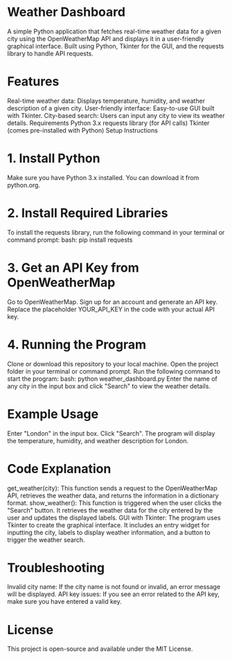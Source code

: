 # Weather Dashboard
A simple Python application that fetches real-time weather data for a given city using the OpenWeatherMap API and displays it in a user-friendly graphical interface. Built using Python, Tkinter for the GUI, and the requests library to handle API requests.

# Features
Real-time weather data: Displays temperature, humidity, and weather description of a given city.
User-friendly interface: Easy-to-use GUI built with Tkinter.
City-based search: Users can input any city to view its weather details.
Requirements
Python 3.x
requests library (for API calls)
Tkinter (comes pre-installed with Python)
Setup Instructions

# 1. Install Python
Make sure you have Python 3.x installed. You can download it from python.org.

# 2. Install Required Libraries
To install the requests library, run the following command in your terminal or command prompt:
bash: pip install requests

# 3. Get an API Key from OpenWeatherMap
Go to OpenWeatherMap.
Sign up for an account and generate an API key.
Replace the placeholder YOUR_API_KEY in the code with your actual API key.

# 4. Running the Program
Clone or download this repository to your local machine.
Open the project folder in your terminal or command prompt.
Run the following command to start the program:
bash: python weather_dashboard.py
Enter the name of any city in the input box and click "Search" to view the weather details.

# Example Usage
Enter "London" in the input box.
Click "Search".
The program will display the temperature, humidity, and weather description for London.

# Code Explanation
get_weather(city): This function sends a request to the OpenWeatherMap API, retrieves the weather data, and returns the information in a dictionary format.
show_weather(): This function is triggered when the user clicks the "Search" button. It retrieves the weather data for the city entered by the user and updates the displayed labels.
GUI with Tkinter: The program uses Tkinter to create the graphical interface. It includes an entry widget for inputting the city, labels to display weather information, and a button to trigger the weather search.

# Troubleshooting
Invalid city name: If the city name is not found or invalid, an error message will be displayed.
API key issues: If you see an error related to the API key, make sure you have entered a valid key.

# License
This project is open-source and available under the MIT License.
